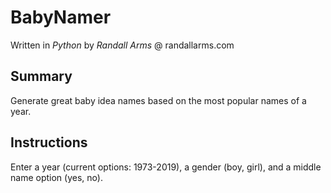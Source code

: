 # BabyNamer
Written in *Python* by *Randall Arms* @ randallarms.com

## Summary
Generate great baby idea names based on the most popular names of a year.

## Instructions
Enter a year (current options: 1973-2019), a gender (boy, girl), and a middle name option (yes, no).